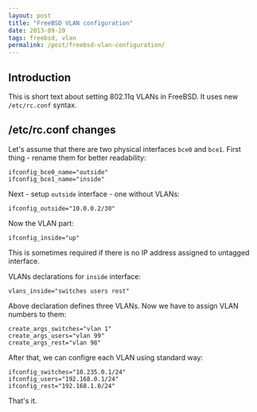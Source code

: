 ```yaml
---
layout: post
title: "FreeBSD VLAN configuration"
date: 2013-09-20
tags: freebsd, vlan
permalink: /post/freebsd-vlan-configuration/
---
```

## Introduction

This is short text about setting 802.11q VLANs in FreeBSD. It uses new `/etc/rc.conf` syntax.

## /etc/rc.conf changes

Let's assume that there are two physical interfaces `bce0` and `bce1`. First thing - rename them for better readability:

    ifconfig_bce0_name="outside"
    ifconfig_bce1_name="inside"

Next - setup `outside` interface - one without VLANs:

    ifconfig_outside="10.0.0.2/30"

Now the VLAN part:

    ifconfig_inside="up"

This is sometimes required if there is no IP address assigned to untagged interface.

VLANs declarations for `inside` interface:

    vlans_inside="switches users rest"

Above declaration defines three VLANs. Now we have to assign VLAN numbers to them:

    create_args_switches="vlan 1"
    create_args_users="vlan 99"
    create_args_rest="vlan 98"

After that, we can configre each VLAN using standard way:

    ifconfig_switches="10.235.0.1/24"
    ifconfig_users="192.168.0.1/24"
    ifconfig_rest="192.168.1.0/24"

That's it.